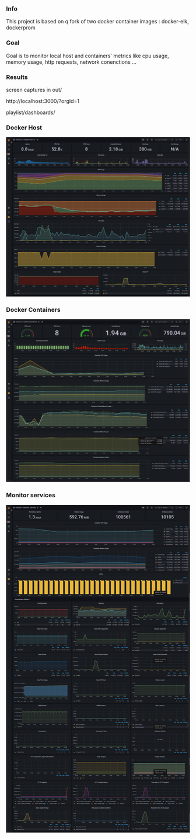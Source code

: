 ### Info
This project is based on q fork of two docker container images : docker-elk, dockerprom
### Goal
Goal is to monitor local host and containers' metrics like cpu usage, memory usage, http requests, network conenctions ...
### Results
screen captures in out/ 

http://localhost:3000/?orgId=1 

playlist/dashboards/ 

### Docker Host
![image description](./out/screencapture-localhost-3000-d-H9DT-s14k-docker-host-yaslbk-machine.png)
### Docker Containers
![image description](./out/screencapture-localhost-3000-d-qXDTas1Vz-docker-containers-yaslbk-machine.png)
### Monitor services
![image description](./out/screencapture-localhost-3000-d-J9Do-s1Vk-monitor-services-yaslbk-machine.png)

